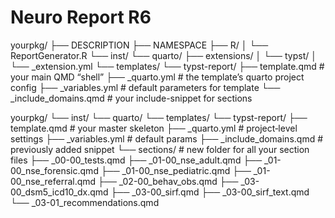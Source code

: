 # Neuro Report R6

yourpkg/
├── DESCRIPTION
├── NAMESPACE
├── R/
│   └── ReportGenerator.R
└── inst/
    └── quarto/
        ├── extensions/
        │   └── typst/
        │       └── _extension.yml
        └── templates/
            └── typst-report/
                ├── template.qmd             # your main QMD “shell”
                ├── _quarto.yml              # the template’s quarto project config
                ├── _variables.yml           # default parameters for template
                └── _include_domains.qmd     # your include-snippet for sections

yourpkg/
└── inst/
    └── quarto/
        └── templates/
            └── typst-report/
                ├── template.qmd          # your master skeleton
                ├── _quarto.yml           # project‐level settings
                ├── _variables.yml        # default params
                ├── _include_domains.qmd  # previously added snippet
                └── sections/             # new folder for all your section files
                    ├── _00-00_tests.qmd
                    ├── _01-00_nse_adult.qmd
                    ├── _01-00_nse_forensic.qmd
                    ├── _01-00_nse_pediatric.qmd
                    ├── _01-00_nse_referral.qmd
                    ├── _02-00_behav_obs.qmd
                    ├── _03-00_dsm5_icd10_dx.qmd
                    ├── _03-00_sirf.qmd
                    ├── _03-00_sirf_text.qmd
                    └── _03-01_recommendations.qmd
